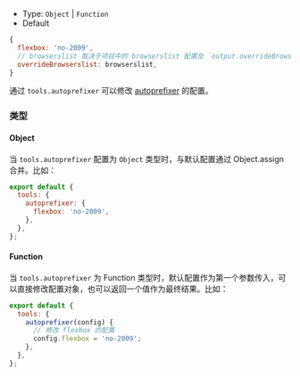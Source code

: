 - Type: `Object` | `Function`
- Default

```js
{
  flexbox: 'no-2009',
  // browserslist 取决于项目中的 browserslist 配置及 `output.overrideBrowserslist`(优先级更高) 配置
  overrideBrowserslist: browserslist,
}
```

通过 `tools.autoprefixer` 可以修改 [autoprefixer](https://github.com/postcss/autoprefixer) 的配置。

### 类型

#### Object

当 `tools.autoprefixer` 配置为 `Object` 类型时，与默认配置通过 Object.assign 合并。比如：

```js
export default {
  tools: {
    autoprefixer: {
      flexbox: 'no-2009',
    },
  },
};
```

#### Function

当 `tools.autoprefixer` 为 Function 类型时，默认配置作为第一个参数传入，可以直接修改配置对象，也可以返回一个值作为最终结果。比如：

```js
export default {
  tools: {
    autoprefixer(config) {
      // 修改 flexbox 的配置
      config.flexbox = 'no-2009';
    },
  },
};
```

